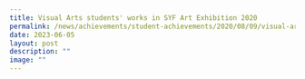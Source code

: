 ```yaml
---
title: Visual Arts students' works in SYF Art Exhibition 2020
permalink: /news/achievements/student-achievements/2020/08/09/visual-arts-students-works-in-syf-art-exhibition/
date: 2023-06-05
layout: post
description: ""
image: ""
---
```

